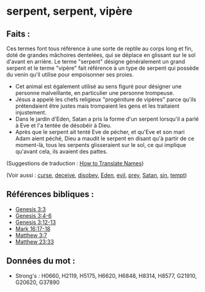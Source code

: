 # serpent, serpent, vipère

## Faits :

Ces termes font tous référence à une sorte de reptile au corps long et fin, doté de grandes mâchoires dentelées, qui se déplace en glissant sur le sol d'avant en arrière. Le terme "serpent" désigne généralement un grand serpent et le terme "vipère" fait référence à un type de serpent qui possède du venin qu'il utilise pour empoisonner ses proies.

* Cet animal est également utilisé au sens figuré pour désigner une personne malveillante, en particulier une personne trompeuse.
* Jésus a appelé les chefs religieux "progéniture de vipères" parce qu'ils prétendaient être justes mais trompaient les gens et les traitaient injustement.
* Dans le jardin d'Eden, Satan a pris la forme d'un serpent lorsqu'il a parlé à Eve et l'a tentée de désobéir à Dieu.
* Après que le serpent ait tenté Eve de pécher, et qu'Eve et son mari Adam aient péché, Dieu a maudit le serpent en disant qu'à partir de ce moment-là, tous les serpents glisseraient sur le sol, ce qui implique qu'avant cela, ils avaient des pattes.

(Suggestions de traduction : [How to Translate Names](rc://en/ta/man/translate/translate-names))

(Voir aussi : [curse](../kt/curse.md), [deceive](../other/deceive.md), [disobey](../other/disobey.md), [Eden](../names/eden.md), [evil](../kt/evil.md), [prey](../other/prey.md), [Satan](../kt/satan.md), [sin](../kt/sin.md), [tempt](../kt/tempt.md))

## Références bibliques :

* [Genesis 3:3](rc://en/tn/help/gen/03/03)
* [Genesis 3:4-6](rc://en/tn/help/gen/03/04)
* [Genesis 3:12-13](rc://en/tn/help/gen/03/12)
* [Mark 16:17-18](rc://en/tn/help/mrk/16/17)
* [Matthew 3:7](rc://en/tn/help/mat/03/07)
* [Matthew 23:33](rc://en/tn/help/mat/23/33)

## Données du mot :

* Strong's : H0660, H2119, H5175, H6620, H6848, H8314, H8577, G21910, G20620, G37890
